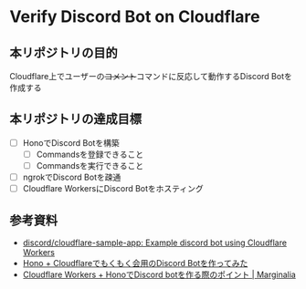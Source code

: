 # Verify Discord Bot on Cloudflare

## 本リポジトリの目的
Cloudflare上でユーザーの~~コメント~~コマンドに反応して動作するDiscord Botを作成する

## 本リポジトリの達成目標
- [ ] HonoでDiscord Botを構築
  - [ ] Commandsを登録できること
  - [ ] Commandsを実行できること
- [ ] ngrokでDiscord Botを疎通
- [ ] Cloudflare WorkersにDiscord Botをホスティング

## 参考資料
- [discord/cloudflare-sample-app: Example discord bot using Cloudflare Workers](https://github.com/discord/cloudflare-sample-app)
- [Hono + Cloudflareでもくもく会用のDiscord Botを作ってみた](https://zenn.dev/ryo_kawamata/articles/hono-cloudflare-discord-app)
- [Cloudflare Workers + HonoでDiscord botを作る際のポイント | Marginalia](https://blog.lacolaco.net/posts/discord-bot-cfworkers-hono/)
